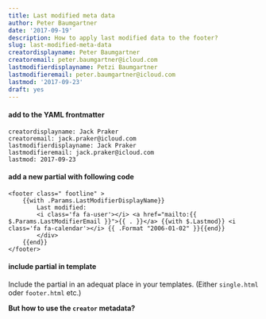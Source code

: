 ```yaml
---
title: Last modified meta data
author: Peter Baumgartner
date: '2017-09-19'
description: How to apply last modified data to the footer?
slug: last-modified-meta-data
creatordisplayname: Peter Baumgartner
creatoremail: peter.baumgartner@icloud.com
lastmodifierdisplayname: Petzi Baumgartner
lastmodifieremail: peter.baumgartner@icloud.com
lastmod: '2017-09-23'
draft: yes
---
```


#### add to the YAML frontmatter

```
creatordisplayname: Jack Praker
creatoremail: jack.praker@icloud.com
lastmodifierdisplayname: Jack Praker
lastmodifieremail: jack.praker@icloud.com
lastmod: 2017-09-23
```
#### add a new partial with following code

```
<footer class=" footline" >
	{{with .Params.LastModifierDisplayName}}
	    Last modified:
	    <i class='fa fa-user'></i> <a href="mailto:{{ $.Params.LastModifierEmail }}">{{ . }}</a> {{with $.Lastmod}} <i class='fa fa-calendar'></i> {{ .Format "2006-01-02" }}{{end}}
	    </div>
	{{end}}
</footer>
```

#### include partial in template

Include the partial in an adequat place in your templates. (Either `single.html` oder `footer.html` etc.)



**But how to use the `creator` metadata?**

